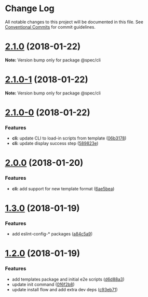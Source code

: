 # Change Log

All notable changes to this project will be documented in this file.
See [Conventional Commits](https://conventionalcommits.org) for commit guidelines.

<a name="2.1.0"></a>
# [2.1.0](https://github.com/joshblack/spec/tree/master/packages/spec-cli/compare/v2.1.0-1...v2.1.0) (2018-01-22)




**Note:** Version bump only for package @spec/cli

<a name="2.1.0-1"></a>
# [2.1.0-1](https://github.com/joshblack/spec/tree/master/packages/spec-cli/compare/v2.1.0-0...v2.1.0-1) (2018-01-22)




**Note:** Version bump only for package @spec/cli

<a name="2.1.0-0"></a>
# [2.1.0-0](https://github.com/joshblack/spec/tree/master/packages/spec-cli/compare/v2.0.0...v2.1.0-0) (2018-01-22)


### Features

* **cli:** update CLI to load-in scripts from template ([06b3178](https://github.com/joshblack/spec/tree/master/packages/spec-cli/commit/06b3178))
* **cli:** update display success step ([589823e](https://github.com/joshblack/spec/tree/master/packages/spec-cli/commit/589823e))




<a name="2.0.0"></a>
# [2.0.0](https://github.com/joshblack/spec/tree/master/packages/spec-cli/compare/v1.3.1...v2.0.0) (2018-01-20)


### Features

* **cli:** add support for new template format ([6ae5bea](https://github.com/joshblack/spec/tree/master/packages/spec-cli/commit/6ae5bea))




<a name="1.3.0"></a>
# [1.3.0](https://github.com/joshblack/spec/tree/master/packages/spec-cli/compare/v1.2.0...v1.3.0) (2018-01-19)


### Features

* add eslint-config-* packages ([a84c5a9](https://github.com/joshblack/spec/tree/master/packages/spec-cli/commit/a84c5a9))




<a name="1.2.0"></a>
# [1.2.0](https://github.com/joshblack/spec/tree/master/packages/spec-cli/compare/v1.1.6...v1.2.0) (2018-01-19)


### Features

* add templates package and initial e2e scripts ([d6d88a3](https://github.com/joshblack/spec/tree/master/packages/spec-cli/commit/d6d88a3))
* update init command ([0f6f2b8](https://github.com/joshblack/spec/tree/master/packages/spec-cli/commit/0f6f2b8))
* update install flow and add extra dev deps ([c93eb71](https://github.com/joshblack/spec/tree/master/packages/spec-cli/commit/c93eb71))
